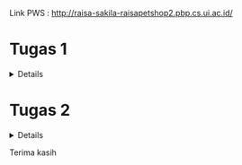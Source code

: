 Link PWS : http://raisa-sakila-raisapetshop2.pbp.cs.ui.ac.id/


# Tugas 1

<details>

# Jelaskan bagaimana cara kamu mengimplementasikan checklist di atas secara step-by-step

1. Membuat Direktori Proyek Lokal dan Inisialisasi Git
Langkah pertama dalam memulai proyek Django baru adalah membuat sebuah direktori lokal yang akan menjadi tempat kerja utama proyek ini. Karena proyek ini akan dipush ke Git untuk kontrol versi dan kolaborasi, saya memulai dengan menginisialisasi Git pada direktori proyek menggunakan perintah `git init`. Inisialisasi ini penting untuk melacak perubahan kode selama pengembangan.

2. membuat virtual environment
Membuat virtual environment sebelum memulai proyek Django merupakan langkah penting. Langkah ini memastikan proyek dapat berjalan di lingkungan yang terpisah. Dengan adanya virtual environment, proyek yang melibatkan kolaborasi antar developer dapat terhindar dari potensi konflik yang disebabkan oleh perbedaan konfigurasi perangkat. Pengaktifan dilakukan dengan perintah `env\Scripts\activate`


3. Membuat dan Mengelola `requirements.txt`
Setelah Git diinisialisasi dan aktivasi environment, saya membuat file `requirements.txt` di dalam direktori proyek. File ini berisi daftar dependencies (pustaka perangkat lunak) yang diperlukan untuk menjalankan proyek. Contohnya, Django dan pustaka tambahan seperti `gunicorn`. Dengan file ini, dependencies dapat diinstal otomatis menggunakan perintah `pip install -r requirements.txt`.

4. Membuat Struktur Proyek Django
Setelah dependencies terpasang, saya membuat struktur dasar proyek Django dengan menjalankan perintah:
django-admin startproject raisa_petshop .
Perintah ini membuat proyek bernama `raisa_petshop` dalam direktori yang sedang saya gunakan. Dalam folder ini terdapat beberapa file penting seperti `settings.py`, `urls.py`, `asgi.py`, dan `wsgi.py`, yang berfungsi untuk mengonfigurasi proyek baik di lingkungan lokal maupun hosting.

5. Membuat Aplikasi Pertama: `main`
Langkah berikutnya adalah membuat aplikasi pertama dalam proyek ini dengan nama `main`. Saya menggunakan perintah:
python manage.py startapp main
Perintah ini membuat folder `main` yang berisi file-file penting seperti `models.py`, `views.py`, dan `admin.py`. Untuk mengenalkan aplikasi ini ke proyek utama, saya menambahkan `main` ke dalam daftar `INSTALLED_APPS` di file `settings.py`.

6. Mengembangkan Komponen Aplikasi
Di dalam folder `main`, saya mulai mengembangkan beberapa komponen inti:
- `models.py`: Digunakan untuk mendefinisikan struktur data dan tabel yang akan disimpan dalam database.
- `views.py`: Mengelola logika aplikasi dan bagaimana data akan disajikan ke pengguna.
- `urls.py`: Digunakan untuk mengatur routing URL yang menghubungkan permintaan pengguna dengan fungsi-fungsi di `views.py`.

7. Penerapan Konsep MVT (Model, View, Template)
Untuk mengikuti arsitektur MVT, saya menambahkan folder `templates` di dalam aplikasi `main` untuk menyimpan file HTML yang akan merender halaman web. Dalam konsep MVT:
- Model untuk mengelola data dan interaksi dengan database.
- View memproses permintaan dan mengambil data dari model.
- Template menampilkan data kepada pengguna dalam bentuk halaman HTML.

Sebagai contoh, dalam `models.py`, saya mendefinisikan model untuk produk di pet shop. Sementara itu, di `views.py`, saya membuat fungsi `show_main` yang mengelola data dari model dan mengirimkan data tersebut ke template HTML.

8. Menambahkan URL Routing
Setelah membuat fungsi di `views.py`, saya membuat file `urls.py` di dalam folder `main` untuk menentukan pola URL yang akan digunakan untuk memanggil fungsi tersebut. Dengan cara ini, pengguna dapat mengakses halaman utama aplikasi dengan URL yang sudah ditentukan.

9. Deployment ke Pacil Web Services (PWS)
Setelah proses developeran selesai, langkah terakhir adalah melakukan deployment ke Pacil Web Services (PWS). Berikut adalah langkah-langkahnya:
   1. Login ke PWS: Saya membuka situs PWS dan login dengan username serta password.
   2. Membuat Proyek Baru: Saya memilih opsi 'Create New Project' untuk menambahkan proyek baru ke PWS. Pada tahap ini, saya menerima kredensial proyek.
   3. Konfigurasi `ALLOWED_HOSTS`: Saya menambahkan URL deployment PWS ke daftar `ALLOWED_HOSTS` di file `settings.py`.
   4. Push ke GitHub: Saya melakukan `git add`, `commit`, dan `push` ke GitHub.
   5. Push ke PWS: Saya menambahkan PWS sebagai remote repository dan melakukan push dengan menjadikan direktori utama proyek sebagai branch.
   6. Build Proyek: Setelah proses build berhasil, aplikasi saya bisa diakses publik melalui URL berikut: [http://raisa-sakila-raisapetshop2.pbp.cs.ui.ac.id/](http://raisa-sakila-raisapetshop2.pbp.cs.ui.ac.id/).

10. Membuat README.md
setelah melakukan deployment, saya membuat file README.md di direkori utama. File ini bertujuan untuk menuliskan jawaban jawaban saya mengenai pertanyaan pertanyaan yang terdapat pada tugas 2. setelah itu saya melakukan commit dan push ke akun github 

# Buatlah bagan yang berisi request client ke web aplikasi berbasis Django beserta responnya dan jelaskan pada bagan tersebut kaitan antara urls.py, views.py, models.py, dan berkas html

![Bagan Alur](images/baganDjango.jpg)
# Alur Request

1. Client mengirimkan request HTTP ke server. Kemudian, urls.py mencocokkan URL request dengan pola yang ada dan menentukan fungsi view yang akan menangani request. Selanjutnya views.py memproses request. views.py merupakan fungsi yang berinteraksi dengan models.py untuk mengambil atau memanipulasi data. Setelah itu, models.py melakukan query ke database dan mengembalikan data sesuai dengan atribut yang didefinisikan di models.py ke views.py. Setelah menerima data, views.py memilih HTML file (template) untuk merender data. Terakhir, HTML file dirender dan dikembalikan sebagai response ke Client.

1. urls.py:
   urls.py Mengatur pola URL (URL patterns) dan menghubungkan URL yang diminta oleh client dengan fungsi view yang sesuai. Ketika client mengirimkan request ke server, Django akan mencocokkan URL request dengan pola URL yang didefinisikan dalam `urls.py`. Jika ditemukan kecocokan, Django akan memanggil fungsi view yang terkait.

2. views.py:
   views.py menangani logika aplikasi dan memproses data yang diterima dari request. Fungsi di dalam `views.py` akan menghasilkan response berdasarkan data yang diproses. Fungsi view akan berinteraksi dengan model untuk mengambil atau memanipulasi data dan kemudian memilih template HTML untuk dirender.

3. models.py:
   models.py mendefinisikan struktur data dan interaksi dengan database. Model merupakan representasi dari tabel dalam database. Ketika fungsi view memerlukan data dari database, model digunakan untuk membuat query dan mengambil data yang diperlukan. lalu mengirimkannya kembali ke views.py

4. HTML File:
   HTML file merupakan template yang digunakan untuk menyajikan data ke client. Template HTML berisi markup yang akan dirender sebagai halaman web. Fungsi view memilih template HTML untuk digunakan, kemudian mengisi template tersebut dengan data yang diambil dari model, dan mengembalikannya sebagai response HTML kepada client.

sumber : ppt PBP

# Jelaskan fungsi git dalam pengembangan perangkat lunak!
1. Sistem Kontrol Versi 
sumber : (https://dcloud.co.id/blog/apa-itu-git.html)
Git adalah sistem kontrol versi terdistribusi yang sangat penting dalam pengembangan perangkat lunak modern. Setiap perubahan yang dilakukan pada kode dicatat secara detail, termasuk informasi tentang siapa yang melakukan perubahan, kapan perubahan itu terjadi, dan alasan perubahan tersebut. Dengan fitur ini, Git memiliki catatan lengkap dari seluruh perkembangan proyek sehingga menjadi alat yang efektif dalam melacak dan mengelola kode.

2. Kemudahan dalam Melacak Perubahan dan Kembali ke Versi Sebelumnya
Git memudahkan developer untuk melacak seluruh sejarah proyek, sehingga jika ada masalah atau bug yang muncul, developer dapat dengan cepat meninjau perubahan sebelumnya dan kembali ke versi yang lebih stabil. Hal Ini sangat berguna dalam skenario pengembangan perangkat lunak yang kompleks, di mana perubahan kecil bisa menyebabkan bug kritis. Dengan kemampuan Git untuk mengelola versi sebelumnya, developer bisa dengan cepat memperbaiki masalah tanpa harus kehilangan versi terbaru yang telah dicapai.

3. Branching: Fitur untuk pengembangan Paralel
sumber : (https://dcloud.co.id/blog/apa-itu-git.html)
Salah satu fitur paling kuat dari Git adalah branching. Dengan branching, developer dapat membuat cabang terpisah untuk mengerjakan fitur baru atau memperbaiki bug tanpa mengganggu alur kerja utama. Setiap developer dapat membuat cabang sendiri dan bekerja secara independen. Hal ini memberikan kemudahan bagi tim untuk bekerja secara paralel pada berbagai fitur atau tugas yang berbeda tanpa harus khawatir akan mengganggu pekerjaan orang lain. Branching juga memfasilitasi eksperimen karena perubahan dapat diisolasi dan diuji secara terpisah sebelum digabungkan kembali ke proyek utama.

4. Merging: Menggabungkan Perubahan Kode
Setelah developeran atau perbaikan pada cabang selesai, perubahan tersebut dapat digabungkan kembali ke cabang utama melalui proses yang disebut merging. Git menyediakan mekanisme untuk mengelola konflik yang mungkin muncul selama penggabungan, sehingga developer dapat mengintegrasikan pekerjaan mereka dengan mudah dan tanpa kehilangan perubahan penting. Dengan fitur ini, Git memfasilitasi integrasi yang lancar antaranggota tim, bahkan jika mereka bekerja secara independen pada bagian proyek yang berbeda.

5. Meningkatkan Kolaborasi Tim dalam Pengembangan Perangkat Lunak
sumber : (https://www.jagoanhosting.com/blog/git-adalah/)
Git tidak hanya mempermudah pengelolaan kode secara individu tetapi juga sangat mendukung kolaborasi dalam tim. Setiap anggota tim dapat bekerja pada cabang terpisah dan melakukan perubahan tanpa risiko merusak kode orang lain. Dengan kemampuan Git untuk menggabungkan perubahan dari beberapa developer secara efisien, tim dapat bekerja lebih produktif dan paralel. Hal ini membuat Git menjadi alat yang ideal untuk proyek besar dengan banyak developer yang bekerja pada bagian kode yang berbeda.

6. Git sebagai Perangkat Lunak Open-Source dengan Dukungan Komunitas Global
sumber : (https://www.jagoanhosting.com/blog/git-adalah/)
Git adalah perangkat lunak open-source, yang berarti siapa pun dapat menggunakannya secara gratis dan berkontribusi pada pengembangannya. Sebagai proyek open-source, Git didukung oleh komunitas global yang besar dan aktif. Komunitas ini menyediakan berbagai sumber daya seperti dokumentasi, tutorial, dan forum diskusi untuk membantu pengguna baru belajar dan memahami Git. Dukungan komunitas yang luas ini memudahkan developer untuk mendapatkan bantuan kapan pun mereka menemui masalah atau butuh panduan dalam mengimplementasikan fitur Git yang lebih canggih.


# Menurut Anda, dari semua framework yang ada, mengapa framework Django dijadikan permulaan pembelajaran pengembangan perangkat lunak?
1. Django Menggunakan Bahasa Pemrograman Python
Django dibangun dengan Python, yang merupakan salah satu bahasa pemrograman paling populer di dunia. Python dikenal karena sintaksnya yang sederhana dan mirip dengan bahasa sehari-hari. Hal ini membuat bahasa ini mudah dipelajari oleh pemula yang baru terjun ke dunia pemrograman. Django mewarisi karakteristik Python ini, sehingga developer dapat menulis kode dengan cepat tanpa terlalu banyak aturan sintaks yang rumit. Hal ini membantu pemula memusatkan perhatian pada konsep-konsep inti pengembangan perangkat lunak, seperti pola arsitektur MVT (Model-View-Template) yang digunakan oleh Django. Selain itu, Python memiliki banyak pustaka yang dapat dengan mudah diintegrasikan ke Django. Misalnya, pustaka untuk manipulasi data, pengujian, atau keamanan. Hal ini mempercepat proses pembelajaran dan pengembangan.

2. Django Memiliki Komunitas yang Luas
Salah satu alasan utama Django sering dipilih untuk pembelajaran pengembangan perangkat lunak adalah karena dukungan komunitas yang luas. Django memiliki dokumentasi resmi yang sangat baik, yang menyediakan panduan langkah demi langkah mulai dari instalasi hingga fitur lanjutan. Hal ini sangat membantu pemula memahami konsep pengembangan web dengan mudah. Ditambah lagi, ada banyak forum, blog, serta komunitas online (seperti StackOverflow) yang didedikasikan untuk Django. Jika pemula mengalami kesulitan, mereka dapat dengan cepat menemukan jawaban atau meminta bantuan dari komunitas Banyak tutorial dan proyek Django open-source yang tersedia untuk dipelajari. Pemula dapat mempelajari proyek nyata, memahami alur kerja profesional, dan mencoba mengimplementasikan fitur serupa pada proyek mereka sendiri.

3. Proses Development Django yang Sederhana
Django dirancang untuk mempermudah pengembangan aplikasi web, terutama bagi pemula. Django mengikuti prinsip “batteries included” yang berarti framework ini hadir dengan berbagai fitur built-in yang siap digunakan tanpa memerlukan konfigurasi manual yang rumit. Misalnya, Django sudah menyediakan sistem otentikasi pengguna, admin panel, manajemen database, dan lain-lain. Django membuat pengembangan aplikasi web berjalan cepat berkat alat seperti ORM (Object-Relational Mapping) untuk manajemen database, routing otomatis untuk URL, serta template engine yang mudah digunakan. Pemula dapat dengan cepat membuat aplikasi web fungsional tanpa harus menulis banyak kode dari nol. Django cocok untuk proyek kecil maupun besar. Meskipun pemula mungkin memulai dengan proyek sederhana, Django bisa diandalkan saat proyek tersebut tumbuh menjadi aplikasi besar. Fitur seperti caching, middlewares, dan kemampuan untuk mendukung berbagai jenis database membuatnya fleksibel untuk proyek dengan berbagai skala.

# Mengapa model pada Django disebut sebagai ORM?
sumber : (https://rumahcoding.co.id/pengantar-django-orm-memahami-dan-menggunakan-model-dalam-django/#:~:text=Apa%20itu%20Django%20ORM%3F%20Django%20ORM%20%28Object-Relational%20Mapping%29,objek%20Python%2C%20tanpa%20perlu%20menulis%20kueri%20SQL%20langsung.)

Model pada Django disebut sebagai ORM (Object-Relational Mapping) karena menyediakan cara untuk memetakan objek Python ke dalam struktur basis data relasional. Dengan menggunakan Django ORM, developer dapat mendefinisikan model sebagai kelas Python, di mana atribut kelas mewakili kolom dalam tabel database dan setiap instance model merepresentasikan baris dalam tabel tersebut. Django ORM menyederhanakan interaksi dengan basis data dengan menghilangkan kebutuhan untuk menulis query SQL secara langsung. Developer dapat melakukan operasi database menggunakan metode objek Python, dan ORM secara otomatis mengonversi operasi tersebut menjadi query SQL yang sesuai.

</details>

# Tugas 2
<details>

#  Jelaskan mengapa kita memerlukan data delivery dalam pengimplementasian sebuah platform?

Proses pengembangan sebuah platform biasanya melibatkan beberapa lapisan atau komponen, seperti frontend, backend, dan database. Setiap komponen memiliki peran penting dalam pengembangan dan operasional platform. Agar platform dapat berfungsi secara efektif, data harus dapat dikirimkan dari satu stack ke stack lainnya dengan lancar. Di sinilah data delivery memainkan peran penting. Sebagai contoh, data yang diinput oleh pengguna melalui frontend harus dikirim ke backend untuk diproses, kemudian hasilnya disimpan atau diambil dari database sebelum dikirim kembali ke frontend untuk ditampilkan kepada pengguna. Tanpa mekanisme data delivery yang efisien, komunikasi antar komponen akan terganggu. Hal ini akan menyebabkan platform tidak berfungsi optimal, menjadi lambat, atau bahkan gagal dalam memenuhi kebutuhan pengguna.

#  Menurutmu, mana yang lebih baik antara XML dan JSON? Mengapa JSON lebih populer dibandingkan XML?
Berdasarkan tutorial yang saya lakukan, menurut saya sebagai pemula di platform based programming, JSON lebih baik dari segi keterbacaan kode. JSON lebih baik daripada XML karena memiliki sintaks yang lebih sederhana dan mudah dibaca. JSON menggunakan struktur yang lebih ringkas, dengan pasangan key-value yang jelas sehingga lebih mudah dipahami oleh manusia. Ditambah lagi, berdasarkan informasi yang saya baca dari sumber, kompatibilitas JSON diterima secara luas oleh web ataupun perangkat seluler karena JSON secara langsung didukung oleh JavaScript yang merupakan bahasa pemrograman utama di banyak aplikasi web. Selain itu, JSON dapat dengan mudah di-parse dan diolah oleh banyak bahasa pemrograman lainnya, termasuk Python, Java, dan C#. Hal ini mendukung penggunaannya di berbagai platform teknologi modern. JSON lebih populer dibandingkan XML karena beberapa alasan, yaitu : 

1. **Sintaks yang Lebih Sederhana**: JSON memiliki sintaks yang jauh lebih ringkas dibandingkan XML. JSON menggunakan key-value tanpa tag pembuka dan penutup yang berlebihan seperti XML. Hal ini menunjukan bahwa JSON lebih mudah dibaca dan ditulis oleh manusia serta lebih mudah dipahami oleh mesin.

2. **Ukuran Lebih Kecil**: Karena JSON tidak memerlukan tag penutup untuk setiap elemen, data yang ditransmisikan dalam format JSON biasanya lebih kecil dibandingkan XML. Hal tersebut akan mengurangi overhead data dan mempercepat proses pengiriman dan penerimaan data yang sangat penting dalam aplikasi web dan seluler.

3. **Kompatibilitas dengan JavaScript**: JSON pada dasarnya cocok dengan JavaScript, yaitu bahasa yang dominan dalam pengembangan web. JavaScript dapat dengan mudah mengonversi data JSON ke dalam objek yang dapat langsung digunakan tanpa parsing tambahan. Di sisi lain, XML memerlukan proses parsing yang lebih rumit. 

4. **Penggunaan di API Modern**: JSON menjadi format pilihan untuk RESTful API yang saat ini menjadi standar dalam pertukaran data antara server dan aplikasi klien. XML lebih umum digunakan pada SOAP, yang kini dianggap lebih rumit dan tidak seefisien JSON untuk aplikasi web modern.

5. **Dukungan Multiplatform**: JSON diterima dan diolah dengan baik oleh berbagai bahasa pemrograman seperti Python, Ruby, Go, C#, dan Java, sehingga lebih fleksibel dalam pengembangan lintas platform dibandingkan XML. 

6. **Parsing Lebih Cepat**: Struktur JSON yang lebih sederhana membuat proses parsing menjadi lebih cepat dan ringan dibandingkan dengan XML, yang memerlukan parser khusus yang lebih kompleks.

[sumber : https://appmaster.io/id/blog/json-vs-xml-id dan ChatGPT]

# Jelaskan fungsi dari method is_valid() pada form Django dan mengapa kita membutuhkan method tersebut?
Method `is_valid()` pada form Django berfungsi untuk memicu proses validasi data yang dimasukkan ke dalam form. Ketika `is_valid()` dipanggil, Django akan menjalankan serangkaian langkah validasi untuk setiap field di dalam form. Proses validasi ini melibatkan beberapa tahap, termasuk konversi data ke tipe yang benar menggunakan metode `to_python()`, validasi spesifik field menggunakan metode `validate()`, dan menjalankan validator menggunakan `run_validators()`.

Jika data yang dimasukkan valid, `is_valid()` akan mengembalikan nilai `True`, dan data yang telah dibersihkan (cleaned data) akan tersedia di atribut `cleaned_data` form. Namun, jika ada masalah dengan data, Django akan mengumpulkan semua error dan menyimpannya di atribut `errors` form, dan `is_valid()` akan mengembalikan `False`.

Metode ini penting karena memastikan bahwa data yang diterima oleh form benar dan dalam format yang diharapkan sebelum diproses lebih lanjut. Tanpa `is_valid()`, kita tidak akan bisa mengetahui apakah data yang dikirimkan oleh pengguna valid atau tidak, dan ini bisa menyebabkan error atau hasil yang tidak diinginkan dalam aplikasi.
Sumber : https://docs.djangoproject.com/en/5.1/ref/forms/validation/

# Mengapa kita membutuhkan csrf_token saat membuat form di Django? Apa yang dapat terjadi jika kita tidak menambahkan csrf_token pada form Django? Bagaimana hal tersebut dapat dimanfaatkan oleh penyerang?

Kita membutuhkan `csrf_token` saat membuat form di Django untuk melindungi aplikasi dari serangan **Cross-Site Request Forgery (CSRF)**, yaitu serangan di mana penyerang mencoba memanipulasi pengguna yang sudah terautentikasi agar melakukan tindakan tertentu tanpa sepengetahuannya, seperti mengirimkan formulir atau memodifikasi data penting.

Ketika kita tidak menambahkan `csrf_token` pada form, aplikasi menjadi rentan terhadap serangan CSRF. Penyerang bisa mengirimkan tautan atau formulir palsu kepada pengguna, dan karena pengguna sudah login di situs tersebut, tindakan berbahaya seperti transfer dana atau perubahan pengaturan akun bisa terjadi tanpa persetujuan mereka.

Dengan `csrf_token`, Django memastikan bahwa setiap permintaan yang dikirimkan oleh form harus disertai token unik yang hanya dimiliki oleh sesi pengguna yang sah. Token ini diverifikasi oleh server sebelum memproses permintaan. Jika token tidak valid atau tidak ada, Django menolak permintaan tersebut dengan kode error, biasanya **403 Forbidden** sehingga serangan CSRF dapat dicegah.

Tanpa `csrf_token`, penyerang bisa memanfaatkan kerentanan untuk melakukan aksi yang merugikan atas nama pengguna yang telah login.

sumber : https://www.geeksforgeeks.org/csrf-token-in-django/

# Jelaskan bagaimana cara kamu mengimplementasikan checklist di atas secara step-by-step (bukan hanya sekadar mengikuti tutorial).
1. Menambahakan UUID sebagai primary key
Berdasarkan ancaman yang dapat muncul dari IDOR (Insecure Direct Object References), primary key berjenis integer yang increment dapat dienumerasi oleh pihak ketiga sehingga UUID lebih aman karena tidak berurutan dan lebih sulit diprediksi. Dengan demikian, dalam tugas ini langkah pertama yang saya lakukan adalah mengubah primary key dari integer menjadi UUID. Perubaha tersebut diimplementasikan pada file models.py pada direkotori aplikasi. Hal tersebut dilakukan dengan cara mendefinisikan id pada models.py `id = models.UUIDField(primary_key=True, default=uuid.uuid4, editable=False)`. Karena terjadi perubahan pada files models.py, saya melakukan migration kembali dengan perintah `python manage.py makemigrations` kemudian `python manage.py migrate`

2. Membuat form input data
Langkah-langkah dalam proses ini dimulai dengan membuat form di file `forms.py` yang bertujuan untuk menghubungkan input dari pengguna dengan model database yang sudah dibuat. Form ini akan memastikan bahwa data yang diinput sesuai dengan field yang ada pada model dan membantu mempermudah proses input. Setelah form selesai dibuat saya menambahkan fungsi di `views.py` yang berfungsi untuk menangani permintaan dari pengguna, memvalidasi data yang diinput melalui form, serta menyimpan data tersebut ke dalam database. Fungsi ini juga mengelola respon setelah data berhasil disimpan, dengan melakukan redirect ke halaman lain. Selanjutnya, saya menambahkan konfigurasi routing di `urls.py` sehingga ini diakses melalui URL tertentu di aplikasi. Setelah routing selesai, saya membuat file template HTML pada folfer templates di direktori aplikasi `create_product.html` untuk menampilkan form input di browser disertai dengan mekanisme pengiriman data melalui metode POST. Template ini akan dihubungkan ke form yang telah dibuat di `forms.py` dan ditampilkan dalam format tabel yang rapi. Terakhir, modifikasi file template utama `main.html` agar dapat menampilkan data yang sudah diinput oleh pengguna. Data yang tersimpan akan ditampilkan dalam bentuk tabel di halaman utama, memudahkan pengguna untuk melihat daftar produk atau data lain yang telah dimasukkan.

3. Mengembalikan data dalam bentuk XML dan JSON

Langkah pertama dalam mengembalikan data dalam bentuk XML dan JSON adalah melakukan import terhadap `HttpResponse` dan `serializers`. Modul `HttpResponse` berfungsi untuk membuat objek respons yang mengandung data yang akan dikirim kembali ke klien setelah diproses, sedangkan `serializers` digunakan untuk mengonversi objek model menjadi format yang dapat dibaca dan ditransmisikan, seperti JSON atau XML. 

Dalam melakukan pengembalian data dalam bentuk xml, saya membuat fungsi baru pada views.py, yaitu `show_xml` yang menerima parameter request. Pada fungsi ini, saya membuat variabel data yang berisikan hasil query data yang ada di model product dengan perintah `Product.objects.all()`. Selanjutnya, saya menambahkan return function untuk mengembalikan data hasil query tersebut setelah diserialisasi menjadi format JSON dengan penggunaan serializers. Kemidan saya mengatur `content_type` menjadi `"application/xml"` pada `HttpResponse` untuk memastikan bahwa data dikembalikan dalam format JSON. Setelah itu, pada `urls.py` direktori aplikasi saya melakukan impor fungsi `show_xml` yang baru saja dibuat. Kemudian, saya menambahkan path URL untuk fungsi tersebut ke dalam daftar `urlpatterns` agar pengguna dapat mengaksesnya.

Untuk mengembalikan data dalam format JSON, cara yang dilakukan tidak terlalu berbeda dengan pengembalian data dalam bentuk XML. Saya membuka file `views.py` yang ada pada direktori `main/`, kemudian membuat fungsi baru bernama `show_json` yang menerima parameter `request`. Di dalam fungsi ini, saya membuat variabel `data` yang menyimpan hasil query dari semua data yang ada di model `Product` dengan menggunakan `Product.objects.all()`. Selanjutnya, saya menambahkan return function untuk mengembalikan data hasil query tersebut setelah diserialisasi menjadi format JSON. Saya menggunakan`serializers.serialize()` untuk melakukan serialisasi data dan atur `content_type` menjadi `"application/json"` pada `HttpResponse` untuk memastikan bahwa data dikembalikan dalam format JSON. Setelah itu, pada `urls.py` direktori aplikasi saya melakukan impor fungsi `show_json` yang baru saja dibuat. Kemudian, saya menambahkan path URL untuk fungsi tersebut ke dalam daftar `urlpatterns` agar pengguna dapat mengaksesnya.

4. Mengembalikan Data Berdasarkan ID dalam Bentuk XML dan JSON
Untuk mengembalikan data berdasarkan ID dalam format XML dan JSON, langkah pertama yang saya lakukan adalah menambahkan dua fungsi baru pasa views.py, yaitu show_xml_by_id dan show_json_by_id. Kedua fungsi ini akan menerima dua parameter, yaitu request dan id. Di dalam fungsi tersebut. Kemudian saya membuat variabel bernama data yang akan menyimpan hasil query dari data dengan ID tertentu yang ada di model MoodEntry. Query ini dilakukan dengan menggunakan metode filter(pk=id) untuk mencari objek dengan primary key (ID) yang sesuai.

Untuk mengembalikan data dalam format XML, saya menggunakan serializers.serialize() dengan parameter "xml" untuk mengonversi data menjadi XML, dan tambahkan HttpResponse yang berisi data hasil query yang telah diserialisasi. Saya melakukan pengaturan terhadap content_type ke "application/xml" agar data diidentifikasi sebagai XML ketika dikembalikan.

Untuk mengembalikan data dalam format JSON, caranya hampir sama. Bedanya, parameter pertama pada serializers.serialize() harus diubah menjadi "json", dan content_type harus disetting ke "application/json".

Setelah itu, saya melakukan import kedua fungsi tersebut pada `urls.py` lalu menambahkan path URL untuk masing-masing fungsi ke dalam variabel urlpatterns. Hal ini akan membuat pengguna dapat mengakses data berdasarkan ID melalui URL yang sesuai.

# Akses keempat URL di poin 2 menggunakan Postman
![Show_XML](images/xml.jpeg)
![Show_JSON](images/json.jpeg)
![Show_XML_by_ID](images/xml_id.jpeg)
![Show_JSON_by_ID](images/json_id.jpeg)

</details>


Terima kasih
